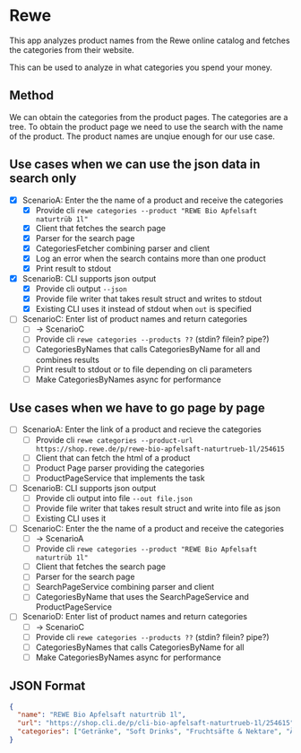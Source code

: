 # Rewe

This app analyzes product names from the Rewe online catalog and fetches the categories from their website.

This can be used to analyze in what categories you spend your money.

## Method

We can obtain the categories from the product pages. 
The categories are a tree. 
To obtain the product page we need to use the search with the name of the product.
The product names are unqiue enough for our use case.

## Use cases when we can use the json data in search only

- [X] ScenarioA: Enter the the name of a product and receive the categories
    - [X] Provide cli `rewe categories --product "REWE Bio Apfelsaft naturtrüb 1l"`
    - [X] Client that fetches the search page
    - [X] Parser for the search page
    - [X] CategoriesFetcher combining parser and client
    - [X] Log an error when the search contains more than one product
    - [X] Print result to stdout

- [X] ScenarioB: CLI supports json output
    - [X] Provide cli output `--json`
    - [X] Provide file writer that takes result  struct and writes to stdout
    - [X] Existing CLI uses it instead of stdout when `out` is specified
    
- [ ] ScenarioC: Enter list of product names and return categories
    - [ ] -> ScenarioC
    - [ ] Provide cli `rewe categories --products ??` (stdin? filein? pipe?)
    - [ ] CategoriesByNames that calls CategoriesByName for all and combines results
    - [ ] Print result to stdout or to file depending on cli parameters
    - [ ] Make CategoriesByNames async for performance

## Use cases when we have to go page by page

- [ ] ScenarioA: Enter the link of a product and recieve the categories
    - [ ] Provide cli `rewe categories --product-url https://shop.rewe.de/p/rewe-bio-apfelsaft-naturtrueb-1l/254615`
    - [ ] Client that can fetch the html of a product
    - [ ] Product Page parser providing the categories
    - [ ] ProductPageService that implements the task

- [ ] ScenarioB: CLI supports json output
    - [ ] Provide cli output into file `--out file.json`
    - [ ] Provide file writer that takes result  struct and write into file as json
    - [ ] Existing CLI uses it

- [ ] ScenarioC: Enter the the name of a product and receive the categories
    - [ ] -> ScenarioA
    - [ ] Provide cli `rewe categories --product "REWE Bio Apfelsaft naturtrüb 1l"`
    - [ ] Client that fetches the search page
    - [ ] Parser for the search page
    - [ ] SearchPageService combining parser and client
    - [ ] CategoriesByName that uses the SearchPageService and ProductPageService
    
- [ ] ScenarioD: Enter list of product names and return categories
    - [ ] -> ScenarioC
    - [ ] Provide cli `rewe categories --products ??` (stdin? filein? pipe?)
    - [ ] CategoriesByNames that calls CategoriesByName for all
    - [ ] Make CategoriesByNames async for performance
    
## JSON Format

```json
{
  "name": "REWE Bio Apfelsaft naturtrüb 1l",
  "url": "https://shop.cli.de/p/cli-bio-apfelsaft-naturtrueb-1l/254615",
  "categories": ["Getränke", "Soft Drinks", "Fruchtsäfte & Nektare", "Äpfel"]
}
```
